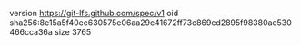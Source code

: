version https://git-lfs.github.com/spec/v1
oid sha256:8e15a5f40ec630575e06aa29c41672ff73c869ed2895f98380ae530466cca36a
size 3765
